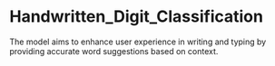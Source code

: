# Handwritten_Digit_Classification
The model aims to enhance user experience in writing and typing by providing accurate word suggestions based on context.
